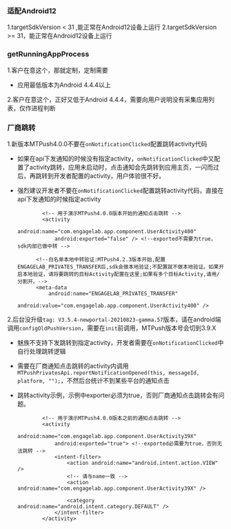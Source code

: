 ### 适配Android12

1.targetSdkVersion < 31 ,能正常在Android12设备上运行
2.targetSdkVersion >= 31，能正常在Android12设备上运行



### getRunningAppProcess

1.客户在意这个，那就定制，定制需要

* 应用最低版本为Android 4.4.4以上

2.客户在意这个，正好又低于Android 4.4.4，需要向用户说明没有采集应用列表，仅作进程判断



### 厂商跳转

1.新版本MTPush4.0.0不要在`onNotificationClicked`配置跳转activity代码

* 如果在api下发通知的时候没有指定activity，`onNotificationClicked`中又配置了activity跳转，应用未启动时，点击通知会先跳转到应用主页，一闪而过后，再跳转到开发者配置的activity，用户体验很不好。

* 强烈建议开发者不要在`onNotificationClicked`配置跳转activity代码，直接在api下发通知的时候指定activity

  ```
          <!-- 用于演示MTPush4.0.0版本开始的通知点击跳转 -->
          <activity
              android:name="com.engagelab.app.component.UserActivity400"
              android:exported="false" /> <!--exported不需要为true，sdk内部已做中转 -->
  
        <!--白名单本地中转验证:MTPush4.2.3版本开始,配置ENGAGELAB_PRIVATES_TRANSFER后,sdk会做本地验证;不配置就不做本地验证。如果开启本地验证，请将要跳转的目标Activity配置在这里;如果有多个目标Activity,请用/分割开。-->
        <meta-data
            android:name="ENGAGELAB_PRIVATES_TRANSFER"
            android:value="com.engagelab.app.component.UserActivity400" />
  ```

2.后台没升级`tag: V3.5.4-newportal-20210823-gamma.57`版本，请在android端调用`configOldPushVersion`，需要在`init`前调用，MTPush版本号会切到3.9.X

* 魅族不支持下发跳转到指定activity，开发者需要在`onNotificationClicked`中自行处理跳转逻辑

* 需要在厂商通知点击跳转的activity内调用`MTPushPrivatesApi.reportNotificationOpened(this, messageId, platform, "");`，不然后台统计不到某些平台的通知点击

* 跳转activity示例，示例中exporter必须为true，否则厂商通知点击跳转会有问题。

  ```
          <!-- 用于演示MTPush4.0.0版本之前的通知点击跳转 -->
          <activity
              android:name="com.engagelab.app.component.UserActivity39X"
              android:exported="true"> <!--exported必需要为true，否则无法跳转 -->
              <intent-filter>
                  <action android:name="android.intent.action.VIEW" />
                  <!-- 请与name一致 -->
                  <action android:name="com.engagelab.app.component.UserActivity39X" />
  
                  <category android:name="android.intent.category.DEFAULT" />
              </intent-filter>
          </activity>
  ```
  
  
